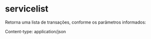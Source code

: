 # servicelist

Retorna uma lista de transações, conforme os parâmetros informados:

Content-type: application/json



